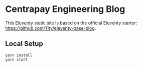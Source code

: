 # Centrapay Engineering Blog

This [Eleventy][] static site is based on the official Eleventy starter:
https://github.com/11ty/eleventy-base-blog.


## Local Setup

```
yarn install
yarn start
```


[Eleventy]: https://www.11ty.dev/
